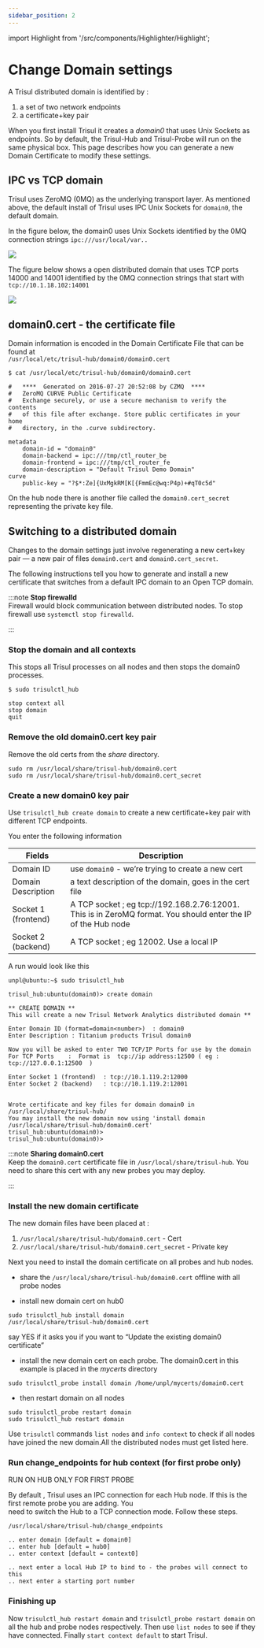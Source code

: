 ```yaml
---
sidebar_position: 2
---
```


import Highlight from '/src/components/Highlighter/Highlight';

# Change Domain settings

A Trisul distributed domain is identified by :

1. a set of two network endpoints
2. a certificate+key pair

When you first install Trisul it creates a *domain0* that uses Unix
Sockets as endpoints. So by default, the Trisul-Hub and Trisul-Probe
will run on the same physical box. This page describes how you can
generate a new Domain Certificate to modify these settings.

## IPC vs TCP domain

Trisul uses ZeroMQ (0MQ) as the underlying transport layer. As mentioned
above, the default install of Trisul uses IPC Unix Sockets for
`domain0`, the default domain.

In the figure below, the domain0 uses Unix Sockets identified by the 0MQ
connection strings `ipc:///usr/local/var..`

![](images/ipctcp.png)

The figure below shows a open distributed domain that uses TCP ports
14000 and 14001 identified by the 0MQ connection strings that start with
`tcp://10.1.18.102:14001`

![](images/tcpdomain.png)

## domain0.cert - the certificate file

Domain information is encoded in the Domain Certificate File that can be
found at  
`/usr/local/etc/trisul-hub/domain0/domain0.cert`

```language-bash
$ cat /usr/local/etc/trisul-hub/domain0/domain0.cert

#   ****  Generated on 2016-07-27 20:52:08 by CZMQ  ****
#   ZeroMQ CURVE Public Certificate
#   Exchange securely, or use a secure mechanism to verify the contents
#   of this file after exchange. Store public certificates in your home
#   directory, in the .curve subdirectory.

metadata
    domain-id = "domain0"
    domain-backend = ipc:///tmp/ctl_router_be
    domain-frontend = ipc:///tmp/ctl_router_fe
    domain-description = "Default Trisul Demo Domain"
curve
    public-key = "?$*:Ze]{UxMgkRM[K[{FmmEc@wq:P4p)+#qT0c5d"
```

On the hub node there is another file called the `domain0.cert_secret`
representing the private key file.

## Switching to a distributed domain

Changes to the domain settings just involve regenerating a new cert+key
pair — a new pair of files `domain0.cert` and `domain0.cert_secret`.

The following instructions tell you how to generate and install a new
certificate that switches from a default IPC domain to an Open TCP
domain.

:::note **Stop firewalld**  
Firewall would block communication between distributed nodes. To stop
firewall use `systemctl stop firewalld`.

:::

### Stop the domain and all contexts

This stops all Trisul processes on all nodes and then stops the domain0
processes.

```language-bash
$ sudo trisulctl_hub

stop context all
stop domain
quit
```

### Remove the old domain0.cert key pair

Remove the old certs from the *share* directory.

```language-bash
sudo rm /usr/local/share/trisul-hub/domain0.cert
sudo rm /usr/local/share/trisul-hub/domain0.cert_secret
```

### Create a new domain0 key pair

Use `trisulctl_hub create domain` to create a new certificate+key pair
with different TCP endpoints.

You enter the following information

| Fields              | Description                                                                                                   |
| ------------------- | ------------------------------------------------------------------------------------------------------------- |
| Domain ID           | use `domain0` - we’re trying to create a new cert                                                             |
| Domain Description  | a text description of the domain, goes in the cert file                                                       |
| Socket 1 (frontend) | A TCP socket ; eg tcp://192.168.2.76:12001. This is in ZeroMQ format. You should enter the IP of the Hub node |
| Socket 2 (backend)  | A TCP socket ; eg 12002. Use a local IP                                                                       |

A run would look like this

```language-bash
unpl@ubuntu:~$ sudo trisulctl_hub 

trisul_hub:ubuntu(domain0)> create domain

** CREATE DOMAIN ** 
This will create a new Trisul Network Analytics distributed domain ** 

Enter Domain ID (format=domain<number>)  : domain0 
Enter Description : Titanium products Trisul domain0

Now you will be asked to enter TWO TCP/IP Ports for use by the domain 
For TCP Ports    :  Format is  tcp://ip address:12500 ( eg : tcp://127.0.0.1:12500  ) 

Enter Socket 1 (frontend)  : tcp://10.1.119.2:12000
Enter Socket 2 (backend)   : tcp://10.1.119.2:12001


Wrote certificate and key files for domain domain0 in /usr/local/share/trisul-hub/
You may install the new domain now using 'install domain /usr/local/share/trisul-hub/domain0.cert' 
trisul_hub:ubuntu(domain0)> 
trisul_hub:ubuntu(domain0)> 
```

:::note **Sharing domain0.cert**  
Keep the `domain0.cert` certificate file in
`/usr/local/share/trisul-hub`. You need to share this cert with any new
probes you may deploy.

:::

### Install the new domain certificate

The new domain files have been placed at :  

1. `/usr/local/share/trisul-hub/domain0.cert` - Cert  
2. `/usr/local/share/trisul-hub/domain0.cert_secret` - Private key

Next you need to install the domain certificate on all probes and hub
nodes.

- share the `/usr/local/share/trisul-hub/domain0.cert` offline with all
  probe nodes

- install new domain cert on hub0

```
sudo trisulctl_hub install domain
/usr/local/share/trisul-hub/domain0.cert
```

say YES if it asks you if you want to “Update the existing domain0
certificate”

- install the new domain cert on each probe. The domain0.cert in this
  example is placed in the *mycerts* directory

```
sudo trisulctl_probe install domain /home/unpl/mycerts/domain0.cert
```

- then restart domain on all nodes

```
sudo trisulctl_probe restart domain  
sudo trisulctl_hub restart domain
```

Use `trisulctl` commands `list nodes` and `info context` to check if all
nodes have joined the new domain.All the distributed nodes must get
listed here.

### Run change_endpoints for hub context (for first probe only)

<span class="badge badge--danger">RUN ON HUB</span>
<span class="badge badge--info">ONLY FOR FIRST PROBE</span>

By default , Trisul uses an IPC connection for each Hub node. If this is
the first remote probe you are adding. You  
need to switch the Hub to a TCP connection mode. Follow these steps.

```language-bash
/usr/local/share/trisul-hub/change_endpoints

.. enter domain [default = domain0]
.. enter hub [default = hub0]
.. enter context [default = context0]

.. next enter a local Hub IP to bind to - the probes will connect to this
.. next enter a starting port number
```

### Finishing up

Now `trisulctl_hub restart domain` and `trisulctl_probe restart domain`
on all the hub and probe nodes respectively. Then use `list nodes` to
see if they have connected. Finally `start context default` to start
Trisul.

